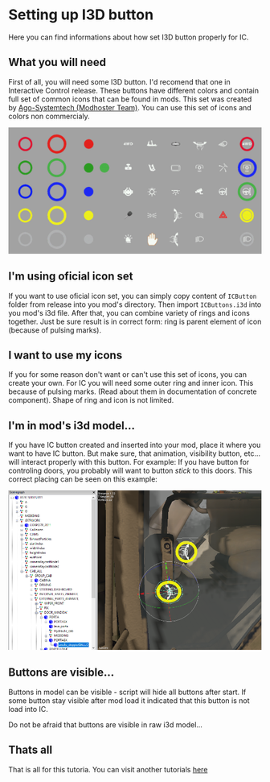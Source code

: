 # Setting up I3D button

Here you can find informations about how set I3D button properly for IC.

## What you will need

First of all, you will need some I3D button. I'd recomend that one in Interactive Control release. These buttons have different colors and contain full set of common icons that can be found in mods. This set was created by [Ago-Systemtech (Modhoster Team)](https://www.fb.com/ago.systemtech). You can use this set of icons and colors non commercialy.

![Screenshot of available buttons and icons](./img/i3dButtons.png "Screenshot of available buttons and icons")

## I'm using oficial icon set

If you want to use oficial icon set, you can simply copy content of `ICButton` folder from release into you mod's directory. Then import `ICButtons.i3d` into you mod's i3d file. After that, you can combine variety of rings and icons together. Just be sure result is in correct form: ring is parent element of icon (because of pulsing marks).

## I want to use my icons

If you for some reason don't want or can't use this set of icons, you can create your own. For IC you will need some outer ring and inner icon. This because of pulsing marks. (Read about them in documentation of concrete component). Shape of ring and icon is not limited.

## I'm in mod's i3d model...

If you have IC button created and inserted into your mod, place it where you want to have IC button. But make sure, that animation, visibility button, etc... will interact properly with this button. For example: If you have button for controling doors, you probably will want to button _stick_ to this doors. This correct placing can be seen on this example:

![Example of right placed button](./img/ICButtonExample01.png "Example of right placed button")

## Buttons are visible...

Buttons in model can be visible - script will hide all buttons after start. If some button stay visible after mod load it indicated that this button is not load into IC.

Do not be afraid that buttons are visible in raw i3d model...

## Thats all

That is all for this tutoria. You can visit another tutorials [here](../tutorials.md)
